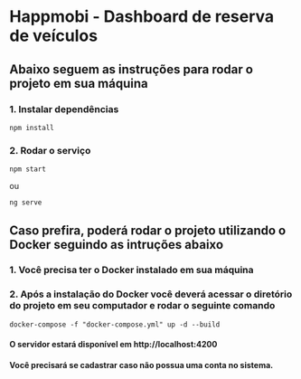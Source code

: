 # Happmobi - Dashboard de reserva de veículos

## Abaixo seguem as instruções para rodar o projeto em sua máquina

### 1. Instalar dependências

    npm install

### 2. Rodar o serviço

    npm start

ou

    ng serve

## Caso prefira, poderá rodar o projeto utilizando o Docker seguindo as intruções abaixo

### 1. Você precisa ter o Docker instalado em sua máquina

### 2. Após a instalação do Docker você deverá acessar o diretório do projeto em seu computador e rodar o seguinte comando

    docker-compose -f "docker-compose.yml" up -d --build

#### O servidor estará disponível em http://localhost:4200

#### Você precisará se cadastrar caso não possua uma conta no sistema.
